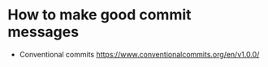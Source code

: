 # How to make good commit messages
- Conventional commits https://www.conventionalcommits.org/en/v1.0.0/
